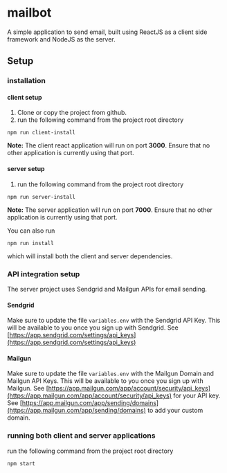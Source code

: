 # mailbot
A simple application to send email, built using ReactJS as a client side framework and NodeJS as the server.

## Setup

### installation

#### client setup

1. Clone or copy the project from github.
2. run the following command from the project root directory
```
npm run client-install
```

**Note:** The client react application will run on port **3000**. Ensure that no other application is currently using that port.

#### server setup

1. run the following command from the project root directory
```
npm run server-install
```

**Note:** The server application will run on port **7000**. Ensure that no other application is currently using that port.

You can also run 
```
npm run install 
```
which will install both the client and server dependencies.

### API integration setup

The server project uses Sendgrid and Mailgun APIs for email sending.

#### Sendgrid
Make sure to update the file `variables.env` with the Sendgrid API Key. This will be available to you once you sign up with Sendgrid.
See [https://app.sendgrid.com/settings/api_keys](https://app.sendgrid.com/settings/api_keys)

#### Mailgun
Make sure to update the file `variables.env` with the Mailgun Domain and Mailgun API Keys. This will be available to you once you sign up with Mailgun.
See [https://app.mailgun.com/app/account/security/api_keys](https://app.mailgun.com/app/account/security/api_keys) for your API key.
See [https://app.mailgun.com/app/sending/domains](https://app.mailgun.com/app/sending/domains) to add your custom domain.

### running both client and server applications


run the following command from the project root directory
```
npm start
```
